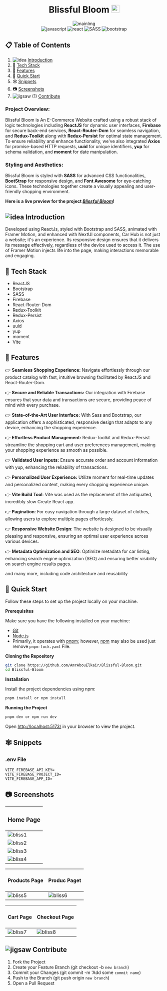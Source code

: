  <h1 align="center">Blissful Bloom <img src="https://github.com/AmrAbouElkair/Blissful-Bloom/assets/83710148/bc84e69a-8976-4413-80e7-e9e1e186099e" width="25" alt="Logo" /> </h1>
 <div align="center">
  <img src="https://github.com/AmrAbouElkair/Car-Hub/assets/83710148/019d042e-c12a-418f-b0f8-070d90dc5517" alt="mainImg"/>
  <div>
    <img src="https://img.shields.io/badge/-Javascript-black?style=for-the-badge&logo=javascript&logoColor=white&color=%23F7DF1E" alt="javascript" />
<img src="https://img.shields.io/badge/-React_JS-black?style=for-the-badge&logoColor=white&logo=react&color=1786ab" alt="react" />
    <img src="https://img.shields.io/badge/-SASS-black?style=for-the-badge&logo=sass&logoColor=white&color=%23CC6699" alt="SASS" />
<img src="https://img.shields.io/badge/-Bootstrap-black?style=for-the-badge&logo=bootstrap&logoColor=white&color=%237952B3" alt="bootstrap" />
  </div>
  </div>

## 📋 <a name="table">Table of Contents</a>

1. ![idea](https://github.com/AmrAbouElkair/LensCrafters/assets/83710148/c8e0ad20-4a63-4fa0-8c4f-6c8368ed0adf) [Introduction](#introduction)
2. 🤖 [Tech Stack](#tech-stack)
3. 🔋 [Features](#features)
4. 🤸 [Quick Start](#quick-start)
5. 🕸️ [Snippets](#snippets)
6. 📷 [Screenshots](#screenshots)
7. ![jigsaw (1)](https://github.com/AmrAbouElkair/LensCrafters/assets/83710148/316cd490-12f9-4b15-9977-f0d202c1d150) [Contribute](#contribute)

### Project Overview:

Blissful Bloom is An E-Commerce Website crafted using a robust stack of logic technologies including **ReactJS** for dynamic user interfaces, **Firebase** for secure back-end services, **React-Router-Dom** for seamless navigation, and **Redux-Toolkit** along with **Redux-Persist** for optimal state management. To ensure reliability and enhance functionality, we've also integrated **Axios** for promise-based HTTP requests, **uuid** for unique identifiers, **yup** for schema validation, and **moment** for date manipulation.

### Styling and Aesthetics:

Blissful Bloom is styled with **SASS** for advanced CSS functionalities, **BootStrap** for responsive design, and **Font Awesome** for eye-catching icons. These technologies together create a visually appealing and user-friendly shopping environment.

**Here is a live preview for the project _[Blissful Bloom](https://blissful-bloom.pages.dev/)_!**

## <a name="introduction"> ![idea](https://github.com/AmrAbouElkair/LensCrafters/assets/83710148/c8e0ad20-4a63-4fa0-8c4f-6c8368ed0adf) Introduction</a>

Developed using ReactJs, styled with Bootstrap and SASS, animated with Framer Motion, and enhanced with NextUI components, Car Hub is not just a website; it's an experience. Its responsive design ensures that it delivers its message effectively, regardless of the device used to access it. The use of Framer Motion injects life into the page, making interactions memorable and engaging.

## <a name="tech-stack">🤖 Tech Stack</a>

- ReactJS
- Bootstrap
- SASS
- Firebase
- React-Router-Dom
- Redux-Toolkit
- Redux-Persist
- Axios
- uuid
- yup
- moment
- Vite

## <a name="features">🔋 Features</a>

👉 **Seamless Shopping Experience:** Navigate effortlessly through our product catalog with fast, intuitive browsing facilitated by ReactJS and React-Router-Dom.

👉 **Secure and Reliable Transactions:** Our integration with Firebase ensures that your data and transactions are secure, providing peace of mind with every purchase.

👉 **State-of-the-Art User Interface:** With Sass and Bootstrap, our application offers a sophisticated, responsive design that adapts to any device, enhancing the shopping experience.

👉 **Effortless Product Management:** Redux-Toolkit and Redux-Persist streamline the shopping cart and user preferences management, making your shopping experience as smooth as possible.

👉 **Validated User Inputs:** Ensure accurate order and account information with yup, enhancing the reliability of transactions.

👉 **Personalized User Experience:** Utilize moment for real-time updates and personalized content, making every shopping experience unique.

👉 **Vite Build Tool**: Vite was used as the replacement of the antiquated, incredibly slow Create React app.

👉 **Pagination**: For easy navigation through a large dataset of clothes, allowing users to explore multiple pages effortlessly.

👉 **Responsive Website Design**: The website is designed to be visually pleasing and responsive, ensuring an optimal user experience across various devices.

👉 **Metadata Optimization and SEO**: Optimize metadata for car listing, enhancing search engine optimization (SEO) and ensuring better visibility on search engine results pages.

and many more, including code architecture and reusability

## <a name="quick-start">🤸 Quick Start</a>

Follow these steps to set up the project locally on your machine.

**Prerequisites**

Make sure you have the following installed on your machine:

- [Git](https://git-scm.com/)
- [Node.js](https://nodejs.org/en)
- Primarily, it operates with [pnpm](https://pnpm.io/); however, [npm](https://www.npmjs.com/) may also be used just remove `pnpm-lock.yaml` File.

**Cloning the Repository**

```bash
git clone https://github.com/AmrAbouElkair/Blissful-Bloom.git
cd Blissful-Bloom
```

**Installation**

Install the project dependencies using npm:

```bash
pnpm inatall or npm install
```

**Running the Project**

```bash
pnpm dev or npm run dev
```

Open [http://localhost:5173/](http://localhost:5173/) in your browser to view the project.

## <a name="snippets">🕸️ Snippets</a>

### .env File

```.env
VITE_FIREBASE_API_KEY=
VITE_FIREBASE_PROJECT_ID=
VITE_FIREBASE_APP_ID=

```

## <a name="screenshots"> 📷 Screenshots</a>

| <h3 align="center">Home Page</h3>                                                                        |
| :------------------------------------------------------------------------------------------------------- |
| ![bliss1](https://github.com/AmrAbouElkair/Car-Hub/assets/83710148/019d042e-c12a-418f-b0f8-070d90dc5517) |
| ![bliss2](https://github.com/AmrAbouElkair/Car-Hub/assets/83710148/a9d928b2-4d63-46ef-980c-94d787962f02) |
| ![bliss3](https://github.com/AmrAbouElkair/Car-Hub/assets/83710148/44551ef9-efb5-4835-93f9-727bd1d104d3) |
| ![bliss4](https://github.com/AmrAbouElkair/Car-Hub/assets/83710148/a15e7719-d1ea-4395-a939-c15d28deb2f6) |

| <h4 align="center">Products Page</h4>                                                                    | <h4 align="center">Produc Paget</h4>                                                                     |
| :------------------------------------------------------------------------------------------------------- | :------------------------------------------------------------------------------------------------------- |
| ![bliss5](https://github.com/AmrAbouElkair/Car-Hub/assets/83710148/a9e57cb7-7bbb-4a6d-89cf-6f7bfe45a2a3) | ![bliss6](https://github.com/AmrAbouElkair/Car-Hub/assets/83710148/7ba5bf39-56d6-4049-8468-a02488b64aec) |

| <h4 align="center">Cart Page</h4>                                                                        | <h4 align="center">Checkout Page</h4>                                                                    |
| :------------------------------------------------------------------------------------------------------- | :------------------------------------------------------------------------------------------------------- |
| ![bliss7](https://github.com/AmrAbouElkair/Car-Hub/assets/83710148/c307276f-fb23-4554-84f5-f961e4d63355) | ![bliss8](https://github.com/AmrAbouElkair/Car-Hub/assets/83710148/6fc3adcd-ba9e-4a9f-b749-89507512490b) |

## <a name="contribute">![jigsaw](https://github.com/AmrAbouElkair/LensCrafters/assets/83710148/fa2848f1-94b6-4951-9334-fb9ec40c16a7) Contribute</a>

1. Fork the Project
2. Create your Feature Branch (git checkout -b `new branch`)
3. Commit your Changes (git commit -m 'Add some `commit name`)
4. Push to the Branch (git push origin `new branch`)
5. Open a Pull Request
